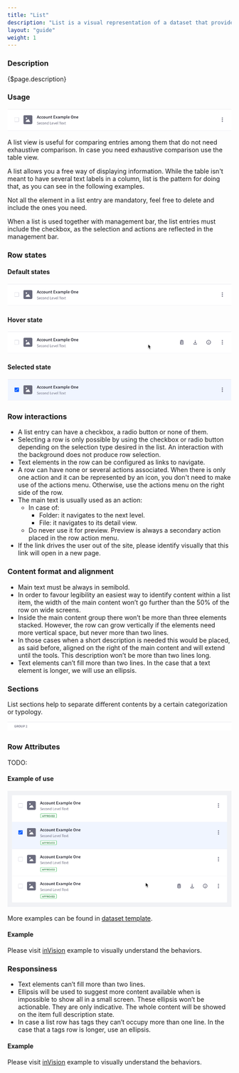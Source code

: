```yaml
---
title: "List"
description: "List is a visual representation of a dataset that provides more flexibility for arranging the data to display than a table and that is less visual explicit than a card view."
layout: "guide"
weight: 1
---
```


### Description

{$page.description}

### Usage

![list entry in default state](../../../images/ListViewDefault.png)

A list view is useful for comparing entries among them that do not need exhaustive comparison. In case you need exhaustive comparison use the table view.

A list allows you a free way of displaying information. While the table isn't meant to have several text labels in a column, list is the pattern for doing that, as you can see in the following examples.

Not all the element in a list entry are mandatory, feel free to delete and include the ones you need.

When a list is used together with management bar, the list entries must include the checkbox, as the selection and actions are reflected in the management bar.

### Row states

#### Default states

![list entry in default state](../../../images/ListViewDefault.png)

#### Hover state

![list entry in hover state](../../../images/ListViewHover.png)

#### Selected state

![list entry in selected state](../../../images/ListViewActive.png)

### Row interactions

* A list entry can have a checkbox, a radio button or none of them.
* Selecting a row is only possible by using the checkbox or radio button depending on the selection type desired in the list. An interaction with the background does not produce row selection.
* Text elements in the row can be configured as links to navigate.
* A row can have none or several actions associated. When there is only one action and it can be represented by an icon, you don't need to make use of the actions menu. Otherwise, use the actions menu on the right side of the row.
* The main text is usually used as an action:
	* In case of:
		* Folder: it navigates to the next level.
		* File: it navigates to its detail view.
	* Do never use it for preview. Preview is always a secondary action placed in the row action menu.
* If the link drives the user out of the site, please identify visually that this link will open in a new page.

### Content format and alignment

* Main text must be always in semibold.
* In order to favour legibility an easiest way to identify content within a list item, the width of the main content won’t go further than the 50% of the row on wide screens.
* Inside the main content group there won’t be more than three elements stacked. However, the row can grow vertically if the elements need more vertical space, but never more than two lines.
* In those cases when a short description is needed this would be placed, as said before, aligned on the right of the main content and will extend until the tools. This description won’t be more than two lines long.
* Text elements can’t fill more than two lines. In the case that a text element is longer, we will use an ellipsis.


### Sections
List sections help to separate different contents by a certain categorization or typology.

![List section](../../../images/ListViewGroupSeparator.png)

### Row Attributes

TODO:

#### Example of use

![list view example with 3 different states in different entries](../../../images/ListViewExample.png)

More examples can be found in [dataset template](./Templates/datasetTemplate.html).

#### Example

Please visit [inVision](https://liferay.invisionapp.com/share/YAAFKJ4WN) example to visually understand the behaviors.

### Responsiness

* Text elements can’t fill more than two lines.
* Ellipsis will be used to suggest more content available when is impossible to show all in a small screen. These ellipsis won’t be actionable. They are only indicative. The whole content will be showed on the item full description state.
* In case a list row has tags they can’t occupy more than one line. In the case that a tags row is longer, use an ellipsis.

#### Example

Please visit [inVision](https://liferay.invisionapp.com/share/HEAGTZBRV) example to visually understand the behaviors.

